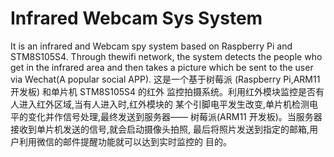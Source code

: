 Infrared Webcam Sys System
===========
It is an infrared and Webcam spy system based on Raspberry Pi and STM8S105S4. Through thewifi network, the system detects the people who get in the infrared area and then takes a picture which be sent to the user via Wechat(A popular social APP).
这是一个基于树莓派 (Raspberry Pi,ARM11 开发板) 和单片机 STM8S105S4 的红外 监控拍摄系统。利用红外模块监控是否有人进入红外区域,当有人进入时,红外模块的 某个引脚电平发生改变,单片机检测电平的变化并作信号处理,最终发送到服务器—— 树莓派(ARM11 开发板)。当服务器接收到单片机发送的信号,就会启动摄像头拍照, 最后将照片发送到指定的邮箱,用户利用微信的邮件提醒功能就可以达到实时监控的 目的。
